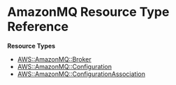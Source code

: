 # AmazonMQ Resource Type Reference<a name="AWS_AmazonMQ"></a>

**Resource Types**
+ [AWS::AmazonMQ::Broker](aws-resource-amazonmq-broker.md)
+ [AWS::AmazonMQ::Configuration](aws-resource-amazonmq-configuration.md)
+ [AWS::AmazonMQ::ConfigurationAssociation](aws-resource-amazonmq-configurationassociation.md)
